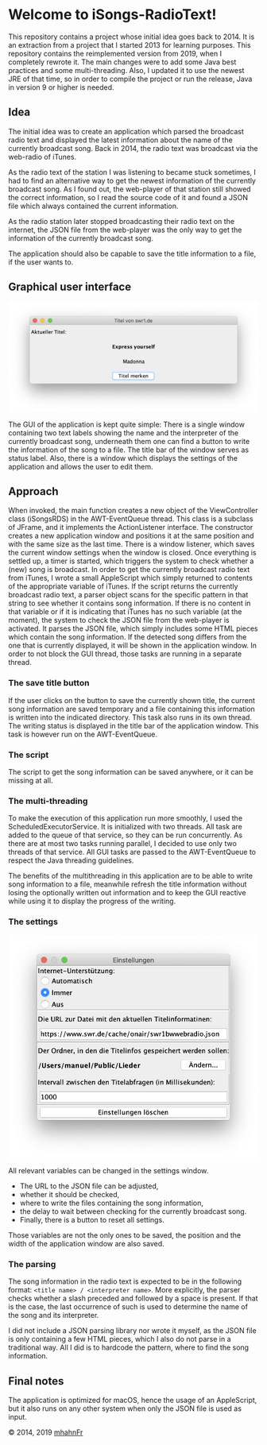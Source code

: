 # Welcome to iSongs-RadioText!
This repository contains a project whose initial idea goes back to 2014. It is
an extraction from a project that I started 2013 for learning purposes. This
repository contains the reimplemented version from 2019, when I completely
rewrote it. The main changes were to add some Java best practices and some
multi-threading. Also, I updated it to use the newest JRE of that time, so in
order to compile the project or run the release, Java in version 9 or higher is
needed.

## Idea
The initial idea was to create an application which parsed the broadcast
radio text and displayed the latest information about the name of the currently
broadcast song. Back in 2014, the radio text was broadcast via the web-radio
of iTunes.

As the radio text of the station I was listening to became stuck sometimes, I
had to find an alternative way to get the newest information of the currently
broadcast song. As I found out, the web-player of that station still showed
the correct information, so I read the source code of it and found a JSON file
which always contained the current information.

As the radio station later stopped broadcasting their radio text on the
internet, the JSON file from the web-player was the only way to get the
information of the currently broadcast song.

The application should also be capable to save the title information to a
file, if the user wants to.

## Graphical user interface
<p><img src="https://raw.githubusercontent.com/mhahnFr/iSongs-RadioText/master/screenshots/main_gui.png" alt=""/></p>

The GUI of the application is kept quite simple: There is a single window
containing two text labels showing the name and the interpreter of the currently
broadcast song, underneath them one can find a button to write the
information of the song to a file. The title bar of the window serves as
status label. Also, there is a window which displays the settings of the
application and allows the user to edit them.

## Approach
When invoked, the main function creates a new object of the ViewController
class (iSongsRDS) in the AWT-EventQueue thread. This class is a subclass of
JFrame, and it implements the ActionListener interface. The constructor creates
a new application window and positions it at the same position and with the
same size as the last time. There is a window listener, which saves the current
window settings when the window is closed. Once everything is settled up, a
timer is started, which triggers the system to check whether a (new) song is
broadcast. In order to get the currently broadcast radio text from iTunes,
I wrote a small AppleScript which simply returned to contents of the appropriate
variable of iTunes. If the script returns the currently broadcast radio text,
a parser object scans for the specific pattern in that string to see
whether it contains song information. If there is no content in that variable
or if it is indicating that iTunes has no such variable (at the moment), the
system to check the JSON file from the web-player is activated. It parses the
JSON file, which simply includes some HTML pieces which contain the song
information. If the detected song differs from the one that is currently
displayed, it will be shown in the application window. In order to not block
the GUI thread, those tasks are running in a separate thread.

### The save title button
If the user clicks on the button to save the currently shown title, the current
song information are saved temporary and a file containing this information
is written into the indicated directory. This task also runs in its own thread.
The writing status is displayed in the title bar of the application window.
This task is however run on the AWT-EventQueue.

### The script
The script to get the song information can be saved anywhere, or it can be
missing at all.

### The multi-threading
To make the execution of this application run more smoothly, I used the
ScheduledExecutorService. It is initialized with two threads. All task are
added to the queue of that service, so they can be run concurrently. As
there are at most two tasks running parallel, I decided to use only two threads
of that service. All GUI tasks are passed to the AWT-EventQueue to respect the
Java threading guidelines.

The benefits of the multithreading in this application are to be able to write
song information to a file, meanwhile refresh the title information
without losing the optionally written out information and to keep the GUI
reactive while using it to display the progress of the writing.

### The settings
<p><img src="https://raw.githubusercontent.com/mhahnFr/iSongs-RadioText/master/screenshots/settings.png" alt=""/></p>

All relevant variables can be changed in the settings window.
 - The URL to the JSON file can be adjusted,
 - whether it should be checked,
 - where to write the files containing the song information,
 - the delay to wait between checking for the currently broadcast song.
 - Finally, there is a button to reset all settings.

Those variables are not the only ones to be saved, the position and the width
of the application window are also saved.

### The parsing
The song information in the radio text is expected to be in the following
format: ``<title name> / <interpreter name>``. More explicitly, the parser
checks whether a slash preceded and followed by a space is present. If that is
the case, the last occurrence of such is used to determine the name of the song
and its interpreter.

I did not include a JSON parsing library nor wrote it myself, as the JSON file
is only containing a few HTML pieces, which I also do not parse in a
traditional way. All I did is to hardcode the pattern, where to find the song
information.

## Final notes
The application is optimized for macOS, hence the usage of an AppleScript, but
it also runs on any other system when only the JSON file is used as input.

© 2014, 2019 [mhahnFr](https://www.github.com/mhahnFr)
